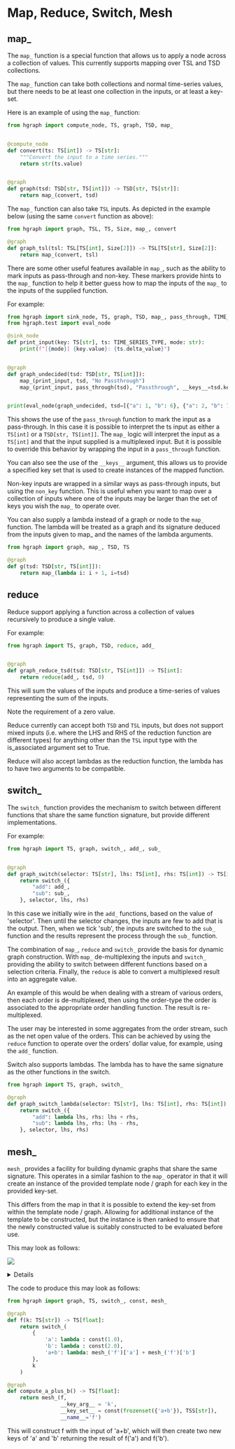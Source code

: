 Map, Reduce, Switch, Mesh
=========================

map_
----

The ``map_`` function is a special function that allows us to apply a node across a collection
of values. This currently supports mapping over TSL and TSD collections.

The ``map_`` function can take both collections and normal time-series values, but
there needs to be at least one collection in the inputs, or at least a key-set.

Here is an example of using the ``map_`` function:

```python
from hgraph import compute_node, TS, graph, TSD, map_


@compute_node
def convert(ts: TS[int]) -> TS[str]:
    """Convert the input to a time series."""
    return str(ts.value)


@graph
def graph(tsd: TSD[str, TS[int]]) -> TSD[str, TS[str]]:
    return map_(convert, tsd)
```

The ``map_`` function can also take ``TSL`` inputs. As depicted in the example below
(using the same ``convert`` function as above):

```python
from hgraph import graph, TSL, TS, Size, map_, convert

@graph
def graph_tsl(tsl: TSL[TS[int], Size[2]]) -> TSL[TS[str], Size[2]]:
    return map_(convert, tsl)
```

There are some other useful features available in ``map_``, such as the ability to
mark inputs as pass-through and non-key. These markers provide hints to the 
``map_`` function to help it better guess how to map the inputs of the ``map_`` to 
the inputs of the supplied function.

For example:

```python
from hgraph import sink_node, TS, graph, TSD, map_, pass_through, TIME_SERIES_TYPE
from hgraph.test import eval_node

@sink_node
def print_input(key: TS[str], ts: TIME_SERIES_TYPE, mode: str):
    print(f"[{mode}] {key.value}: {ts.delta_value}")


@graph
def graph_undecided(tsd: TSD[str, TS[int]]):
    map_(print_input, tsd, "No Passthrough")
    map_(print_input, pass_through(tsd), "Passthrough", __keys__=tsd.key_set)


print(eval_node(graph_undecided, tsd=[{"a": 1, "b": 6}, {"a": 2, "b": 7}]))
```

This shows the use of the ``pass_through`` function to mark the input as a pass-through.
In this case it is possible to interpret the ts input as either a ``TS[int]`` or a ``TSD[str, TS[int]]``.
The ``map_`` logic will interpret the input as a ``TS[int]`` and that the input supplied is a multiplexed
input. But it is possible to override this behavior by wrapping the input in a ``pass_through`` function.

You can also see the use of the ``__keys__`` argument, this allows us to provide a 
specified key set that is used to create instances of the mapped function.

Non-key inputs are wrapped in a similar ways as pass-through inputs, but using the
``non_key`` function. This is useful when you want to map over a collection of
inputs where one of the inputs may be larger than the set of keys you wish the 
``map_`` to operate over.

You can also supply a lambda instead of a graph or node to the ``map_`` function. The lambda will be
treated as a graph and its signature deduced from the inputs given to map_ and the names of the lambda arguments.

```python
from hgraph import graph, map_, TSD, TS

@graph
def g(tsd: TSD[str, TS[int]]):
    return map_(lambda i: i + 1, i=tsd)

```

reduce
------

Reduce support applying a function across a collection of values recursively to produce
a single value.

For example:

```python
from hgraph import TS, graph, TSD, reduce, add_


@graph
def graph_reduce_tsd(tsd: TSD[str, TS[int]]) -> TS[int]:
    return reduce(add_, tsd, 0)

```
This will sum the values of the inputs and produce a time-series of values
representing the sum of the inputs.

Note the requirement of a zero value.

Reduce currently can accept both ``TSD`` and ``TSL`` inputs, but does not support
mixed inputs (i.e. where the LHS and RHS of the reduction function are different types)
for anything other than the ``TSL`` input type with the is_associated argument set to True.

Reduce will also accept lambdas as the reduction function, the lambda has to have two arguments to be compatible.


switch_
-------

The ``switch_`` function provides the mechanism to switch between different functions
that share the same function signature, but provide different implementations.

For example:

```python
from hgraph import TS, graph, switch_, add_, sub_


@graph
def graph_switch(selector: TS[str], lhs: TS[int], rhs: TS[int]) -> TS[int]:
    return switch_({
        "add": add_,
        "sub": sub_,
    }, selector, lhs, rhs)
```

In this case we initially wire in the ``add_`` functions, based on the value of 'selector'.
Then until the selector changes, the inputs are few to add that is the output.
Then, when we tick 'sub', the inputs are switched to the ``sub_`` function and the results
represent the process through the ``sub_`` function.

The combination of ``map_``, ``reduce`` and ``switch_`` provide the basis for dynamic
graph construction. With ``map_`` de-multiplexing the inputs and ``switch_`` providing
the ability to switch between different functions based on a selection criteria. 
Finally, the ``reduce`` is able to convert a multiplexed result into an aggregate value.

An example of this would be when dealing with a stream of various orders, then each
order is de-multiplexed, then using the order-type the order is associated to 
the appropriate order handling function. The result is re-multiplexed.

The user may be interested in some aggregates from the order stream, such as the
net open value of the orders. This can be achieved by using the ``reduce`` function
to operate over the orders' dollar value, for example, using the ``add_`` function.

Switch also supports lambdas. The lambda has to have the same signature as the other functions in the switch.

```python
from hgraph import TS, graph, switch_

@graph
def graph_switch_lambda(selector: TS[str], lhs: TS[int], rhs: TS[int]) -> TS[int]:
    return switch_({
        "add": lambda lhs, rhs: lhs + rhs,
        "sub": lambda lhs, rhs: lhs - rhs,
    }, selector, lhs, rhs)
```


mesh_
-----

``mesh_`` provides a facility for building dynamic graphs that share the same signature.
This operates in a similar fashion to the ``map_`` operator in that it will create an instance
of the provided template node / graph for each key in the provided key-set.

This differs from the map in that it is possible to extend the key-set from within the template 
node / graph. Allowing for additional instance of the template to be constructed, but the instance
is then ranked to ensure that the newly constructed value is suitably constructed to be evaluated 
before use.

This may look as follows:

![](mesh_ranking.png)
<details>

```plantuml
@startuml mesh_ranking.png
state f_a {
}
state f_b {
}

state f_a_b {
}

f_a --> f_a_b : lhs 
f_b --> f_a_b : rhs

@enduml
```
</details>

The code to produce this may look as follows:

```python
from hgraph import graph, TS, switch_, const, mesh_

@graph
def f(k: TS[str]) -> TS[float]:
    return switch_(
        {
            'a': lambda : const(1.0),
            'b': lambda : const(2.0),
            'a+b': lambda: mesh_('f')['a'] + mesh_('f')['b']
        },
        k
    )

@graph
def compute_a_plus_b() -> TS[float]:
    return mesh_(f, 
                 __key_arg__ = 'k', 
                 __key_set__ = const(frozenset({'a+b'}), TSS[str]), 
                 __name__='f')
```

This will construct f with the input of 'a+b', which will then create two new keys of 'a' and 'b'
returning the result of f('a') and f('b').
